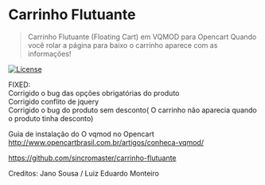 # Carrinho Flutuante


> Carrinho Flutuante (Floating Cart) em VQMOD para Opencart
Quando você rolar a página para baixo o carrinho aparece com as informações!



[![License](https://img.shields.io/badge/License-GPLv3-blue.svg)](https://github.com/sincromaster/carrinho-flutuante/blob/master/LICENSE)

FIXED:<br>
Corrigido o bug das opções obrigatórias do produto<br>
Corrigido conflito de jquery<br>
Corrigido o bug do produto sem desconto( O carrinho não aparecia quando o produto tinha desconto)


Guia de instalação do O vqmod no Opencart
http://www.opencartbrasil.com.br/artigos/conheca-vqmod/

https://github.com/sincromaster/carrinho-flutuante


Creditos: 
Jano Sousa / Luiz Eduardo Monteiro
